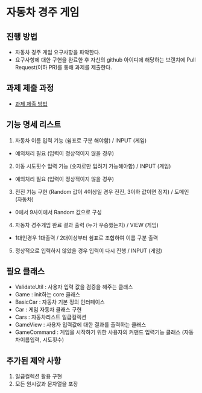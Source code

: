 # 자동차 경주 게임
## 진행 방법
* 자동차 경주 게임 요구사항을 파악한다.
* 요구사항에 대한 구현을 완료한 후 자신의 github 아이디에 해당하는 브랜치에 Pull Request(이하 PR)를 통해 과제를 제출한다.

## 과제 제출 과정
* [과제 제출 방법](https://github.com/next-step/nextstep-docs/tree/master/precourse)

## 기능 명세 리스트
1. 자동차 이름 입력 기능 (쉼표로 구분 해야함) / INPUT (게임)
- 예외처리 필요 (입력이 정상적이지 않을 경우)
2. 이동 시도횟수 입력 기능 (숫자로만 입려기 가능해야함) / INPUT (게임)
- 예외처리 필요 (입력이 정상적이지 않을 경우)
3. 전진 기능 구현 (Random 값이 4이상일 경우 전진, 3이하 값이면 정지) / 도메인 (자동차)
- 0에서 9사이에서 Random 값으로 구성
4. 자동차 경주게임 완료 결과 출력 (누가 우승했는지) / VIEW (게임)
- 1대인경우 1대출력 / 2대이상부터 쉼표로 조합하여 이름 구분 출력
5. 정상적으로 입력하지 않았을 경우 입력이 다시 진행 / INPUT (게임)

## 필요 클래스
- ValidateUtil : 사용자 입력 값을 검증을 해주는 클래스
- Game : init하는 core 클래스
- BasicCar : 자동차 기본 정의 인터페이스 
- Car : 게임 자동차 클래스 구현
- Cars : 자동차리스트 일급컬렉션
- GameView : 사용자 입력값에 대한 결과를 출력하는 클래스
- GameCommand : 게임을 시작하기 위한 사용자의 커맨드 입력기능 클래스 (자동차이름입력, 시도횟수)

## 추가된 제약 사항
1. 일급컬렉션 활용 구현
2. 모든 원시값과 문자열을 포장
